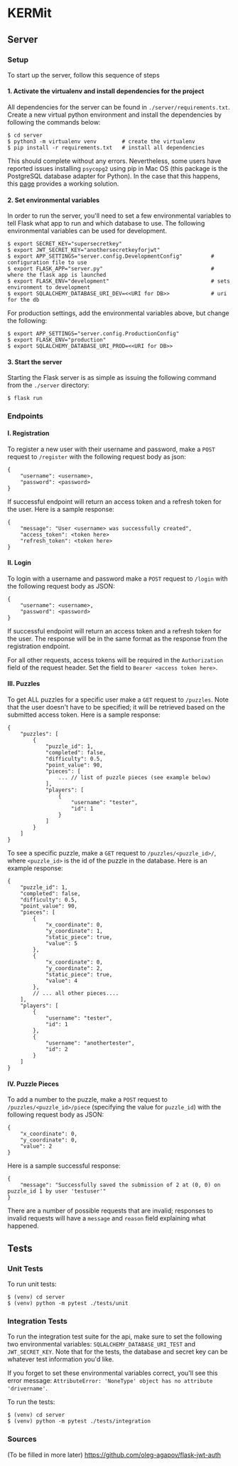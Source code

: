 # KERMit

## Server

### Setup
To start up the server, follow this sequence of steps

#### 1. Activate the virtualenv and install dependencies for the project

All dependencies for the server can be found in `./server/requirements.txt`. Create a new virtual python environment
and install the dependencies by following the commands below:
```
$ cd server
$ python3 -m virtualenv venv        # create the virtualenv
$ pip install -r requirements.txt   # install all dependencies
```
This should complete without any errors. Nevertheless, some users have reported issues installing
`psycopg2` using pip in Mac OS (this package is the PostgreSQL database adapter for Python).
In the case that this happens, this [page](https://stackoverflow.com/a/42264168)  provides a working solution.

#### 2. Set environmental variables

In order to run the server, you'll need to set a few environmental variables to tell Flask 
 what app to run and which database to use. The following environmental variables can be used for
 development.
```
$ export SECRET_KEY="supersecretkey"      
$ export JWT_SECRET_KEY="anothersecretkeyforjwt" 
$ export APP_SETTINGS="server.config.DevelopmentConfig"         # configuration file to use
$ export FLASK_APP="server.py"                                  # where the flask app is launched
$ export FLASK_ENV="development"                                # sets environment to development 
$ export SQLALCHEMY_DATABASE_URI_DEV=<<URI for DB>>             # uri for the db
```

For production settings, add the environmental variables above, but change the following:
```
$ export APP_SETTINGS="server.config.ProductionConfig"
$ export FLASK_ENV="production"
$ export SQLALCHEMY_DATABASE_URI_PROD=<<URI for DB>> 
```

#### 3. Start the server

Starting the Flask server is as simple as issuing the following command
from the `./server` directory:
```
$ flask run
```

### Endpoints

#### I. Registration

To register a new user with their username and password, make a `POST` request to `/register` with the following
request body as json:
```
{
    "username": <username>,
    "password": <password>
}
```
If successful endpoint will return an access token and a refresh token for the user. Here is a sample response:
```
{
    "message": "User <username> was successfully created",
    "access_token": <token here>
    "refresh_token": <token here>
}
```
#### II. Login

To login with a username and password make a `POST` request to `/login`  with the following request 
body as JSON:
```
{
    "username": <username>,
    "password": <password>
}
```
If successful endpoint will return an access token and a refresh token for the user. The response
will be in the same format as the response from the registration endpoint.

For all other requests, access tokens will be required in the `Authorization` field of the request header. 
Set the field to `Bearer <access token here>`.

#### III. Puzzles

To get ALL puzzles for a specific user make a `GET` request to `/puzzles`. Note that the user doesn't have to be 
specified; it will be retrieved based on the submitted access token. Here is a sample response:

```
{
    "puzzles": [
        {
            "puzzle_id": 1,
            "completed": false,
            "difficulty": 0.5,
            "point_value": 90,
            "pieces": [ 
                ... // list of puzzle pieces (see example below)
            ],
            "players": [
                {
                    "username": "tester",
                    "id": 1
                }
            ]
        }
    ]
}
```

To see a specific puzzle, make a `GET` request to `/puzzles/<puzzle_id>/`, where `<puzzle_id>` is 
the id of the puzzle in the database. Here is an example response:

```
{
    "puzzle_id": 1,
    "completed": false,
    "difficulty": 0.5,
    "point_value": 90,
    "pieces": [
        {
            "x_coordinate": 0,
            "y_coordinate": 1,
            "static_piece": true,
            "value": 5
        },
        {
            "x_coordinate": 0,
            "y_coordinate": 2,
            "static_piece": true,
            "value": 4
        },
        // ... all other pieces....
    ],
    "players": [
        {
            "username": "tester",
            "id": 1
        },
        {
            "username": "anothertester",
            "id": 2
        }
    ]
}
```

#### IV. Puzzle Pieces

To add a number to the puzzle, make a `POST` request to `/puzzles/<puzzle_id>/piece` (specifying the value 
for `puzzle_id`) with the following request body as JSON:
```
{
    "x_coordinate": 0,
    "y_coordinate": 0,
    "value": 2
}
```
Here is a sample successful response:
```
{
    "message": "Successfully saved the submission of 2 at (0, 0) on puzzle_id 1 by user 'testuser'"
}
```

There are a number of possible requests that are invalid; responses to invalid requests
will have a `message` and `reason` field explaining what happened.

## Tests

### Unit Tests

To run unit tests:
```
$ (venv) cd server
$ (venv) python -m pytest ./tests/unit
```

### Integration Tests

To run the integration test suite for the api, make sure to set the following two
environmental variables: `SQLALCHEMY_DATABASE_URI_TEST` and `JWT_SECRET_KEY`. Note that
for the tests, the database and secret key can be whatever test information you'd like.

If you forget to set these environmental variables correct, you'll see this error message: 
`AttributeError: 'NoneType' object has no attribute 'drivername'`.

To run the tests:
```
$ (venv) cd server
$ (venv) python -m pytest ./tests/integration
```

### Sources

(To be filled in more later)
https://github.com/oleg-agapov/flask-jwt-auth